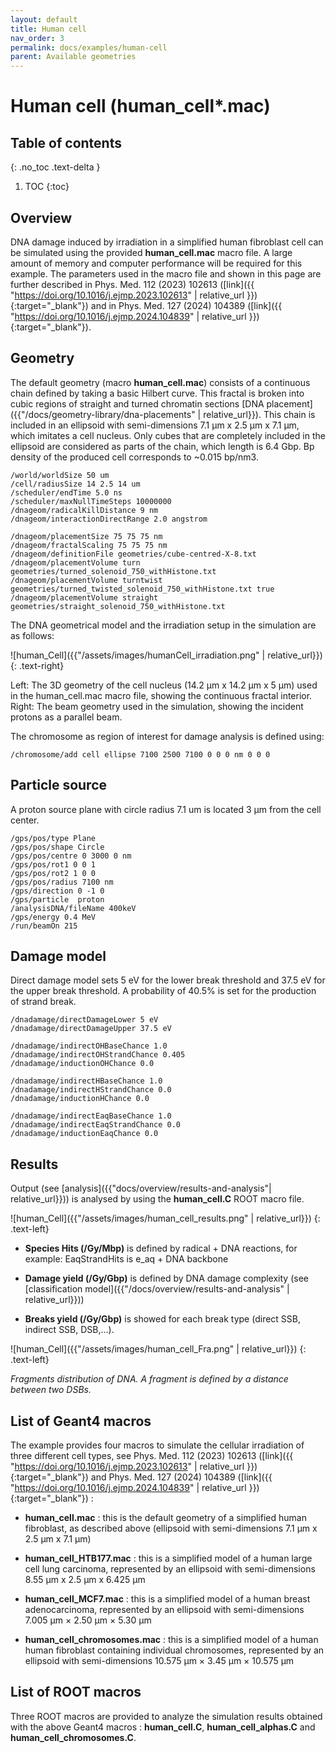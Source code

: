 ```yaml
---
layout: default
title: Human cell
nav_order: 3
permalink: docs/examples/human-cell
parent: Available geometries
---
```

# Human cell (human_cell*.mac)

## Table of contents
{: .no_toc .text-delta }

1. TOC
{:toc}

## Overview
DNA damage induced by irradiation in a simplified human fibroblast cell can be simulated using the provided **human_cell.mac** macro file. A large amount of memory and computer performance will be required for this example. The parameters used in the macro file and shown in this page are further described in Phys. Med. 112 (2023) 102613 ([link]({{ "https://doi.org/10.1016/j.ejmp.2023.102613" | relative_url }}){:target="_blank"}) and in Phys. Med. 127 (2024) 104389 ([link]({{ "https://doi.org/10.1016/j.ejmp.2024.104839" | relative_url }}){:target="_blank"}).

## Geometry
The default geometry (macro **human_cell.mac**) consists of a continuous chain defined by taking a basic Hilbert curve. This fractal is broken into cubic regions of straight and turned chromatin sections [DNA placement]({{"/docs/geometry-library/dna-placements" | relative_url}}). This chain is included in an ellipsoid with semi-dimensions 7.1 μm x 2.5  μm x 7.1 μm, which imitates a cell nucleus. Only cubes that are completely included in the ellipsoid are considered as parts of the chain, which length is 6.4 Gbp. Bp density of the produced cell corresponds to ~0.015 bp/nm3.
```
/world/worldSize 50 um
/cell/radiusSize 14 2.5 14 um
/scheduler/endTime 5.0 ns
/scheduler/maxNullTimeSteps 10000000
/dnageom/radicalKillDistance 9 nm
/dnageom/interactionDirectRange 2.0 angstrom

/dnageom/placementSize 75 75 75 nm
/dnageom/fractalScaling 75 75 75 nm
/dnageom/definitionFile geometries/cube-centred-X-8.txt
/dnageom/placementVolume turn geometries/turned_solenoid_750_withHistone.txt
/dnageom/placementVolume turntwist geometries/turned_twisted_solenoid_750_withHistone.txt true
/dnageom/placementVolume straight geometries/straight_solenoid_750_withHistone.txt
```
The DNA geometrical model and the irradiation setup in the simulation are as follows:

![human_Cell]({{"/assets/images/humanCell_irradiation.png" | relative_url}})
{: .text-right}

Left: The 3D geometry of the cell nucleus (14.2 μm x 14.2 μm x 5 μm) used in the human_cell.mac macro file, showing the continuous fractal interior. Right: The beam geometry used in the simulation, showing the incident protons as a parallel beam.

The chromosome as region of interest for damage analysis is defined using:

```
/chromosome/add cell ellipse 7100 2500 7100 0 0 0 nm 0 0 0
```
## Particle source
A proton source plane with circle radius 7.1 um is located 3 μm from the cell center.
```
/gps/pos/type Plane
/gps/pos/shape Circle
/gps/pos/centre 0 3000 0 nm
/gps/pos/rot1 0 0 1
/gps/pos/rot2 1 0 0
/gps/pos/radius 7100 nm
/gps/direction 0 -1 0
/gps/particle  proton
/analysisDNA/fileName 400keV
/gps/energy 0.4 MeV
/run/beamOn 215
```
## Damage model
Direct damage model sets 5 eV for the lower break threshold and 37.5 eV for the upper break threshold. A probability of 40.5% is set for the production of strand break.
```
/dnadamage/directDamageLower 5 eV
/dnadamage/directDamageUpper 37.5 eV

/dnadamage/indirectOHBaseChance 1.0
/dnadamage/indirectOHStrandChance 0.405
/dnadamage/inductionOHChance 0.0

/dnadamage/indirectHBaseChance 1.0
/dnadamage/indirectHStrandChance 0.0
/dnadamage/inductionHChance 0.0

/dnadamage/indirectEaqBaseChance 1.0
/dnadamage/indirectEaqStrandChance 0.0
/dnadamage/inductionEaqChance 0.0
```
## Results
Output (see [analysis]({{"docs/overview/results-and-analysis"| relative_url}})) is analysed by using the **human_cell.C** ROOT macro file.

![human_Cell]({{"/assets/images/human_cell_results.png" | relative_url}})
{: .text-left}

- **Species Hits (/Gy/Mbp)** is defined by radical + DNA reactions,
for example: EaqStrandHits is e_aq + DNA backbone


- **Damage yield (/Gy/Gbp)** is defined by DNA damage complexity (see [classification model]({{"/docs/overview/results-and-analysis" | relative_url}}))


- **Breaks yield (/Gy/Gbp)** is showed for each break type (direct SSB, indirect SSB, DSB,...).

![human_Cell]({{"/assets/images/human_cell_Fra.png" | relative_url}})
{: .text-left}

*Fragments distribution of DNA. A fragment is defined by a distance between two DSBs.*

## List of Geant4 macros
The example provides four macros to simulate the cellular irradiation of three different cell types, see Phys. Med. 112 (2023) 102613 ([link]({{ "https://doi.org/10.1016/j.ejmp.2023.102613" | relative_url }}){:target="_blank"}) and Phys. Med. 127 (2024) 104389 ([link]({{ "https://doi.org/10.1016/j.ejmp.2024.104839" | relative_url }}){:target="_blank"}) :

- **human_cell.mac** : this is the default geometry of a simplified human fibroblast, as described above (ellipsoid with semi-dimensions 7.1 μm x 2.5  μm x 7.1 μm)


- **human_cell_HTB177.mac** : this is a simplified model of a human large cell lung carcinoma, represented by an ellipsoid with semi-dimensions 8.55 μm x 2.5 μm x 6.425 μm


- **human_cell_MCF7.mac** : this is a simplified model of a human breast adenocarcinoma, represented by an ellipsoid with semi-dimensions 7.005 μm × 2.50 μm × 5.30 μm


- **human_cell_chromosomes.mac** : this is a simplified model of a human human fibroblast containing individual chromosomes, represented by an ellipsoid with semi-dimensions 10.575 μm × 3.45 μm × 10.575 μm

## List of ROOT macros
Three ROOT macros are provided to analyze the simulation results obtained with the above Geant4 macros : **human_cell.C**, **human_cell_alphas.C** and **human_cell_chromosomes.C**.
